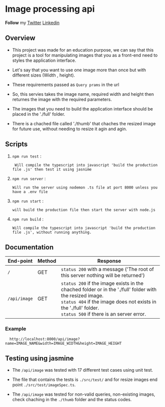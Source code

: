 # Image processing api 

__Follow__ my [Twitter](https://twitter.com/ahmedzain503)         [Linkedin](https://www.linkedin.com/in/ahmedmohamedzein/)


## Overview
 
- This project was made for an education purpose, we can say that this project is a tool for manipulating images that you as a front-end need to styles the   application   interface.

- Let's say that you want to use one image more than once but with different sizes (Width , height).

- These requirements passed as `Query prams` in the url

- So, this servies takes the image name, required width and height then returnes the image with the required parameters.

- The images that you need to build the application interface should be placed in the './full' folder.

- There is a chached file called './thumb' that chaches the resized image for future use, without needing to resize it agin and agin.

## Scripts

 1. `npm run test` : 

         Will compile the typescript into javascript 'build the production file .js' then test it using jasnime    

  2. `npm run server` :   

         Will run the server using nodemon .ts file at port 8000 unless you have a .env file 
         
  3. `npm run start`  :
  
         will build the production file then start the server with node.js
   
  4. `npm run build` :

         Will compile the typescript into javascript 'build the production file .js', without running anything.
      
         
         
##  Documentation
 

| End-point                     | Method        | Response   
| ----------------------------- | ------------- | --------    |
| `/`                           | GET           | `status 200` with a message ('The root of this server nothing will be returned')|
| `/api/image`                  | GET           | `status 200` if the image exists in the chached folder or in the './full' folder with the resized image. <br /> `status 404` if the image does not exists in the './full' folder. <br /> `status 500` if there is an server error.|
                                                    
   ### Example 
      
      http://localhost:8000/api/image?name=IMAGE_NAME&width=IMAGE_WIDTH&height=IMAGE_HEIGHT


##  Testing using jasmine

- The `/api/image` was tested with 17 different test cases using unit test.
 
- The file that contains the tests is `./src/test/` and for resize images end point `./src/test/imageSpec.ts`.

- The `/api/image` was tested for non-valid queries, non-existing images, check chaching in the `./thumb` folder and the status codes.



